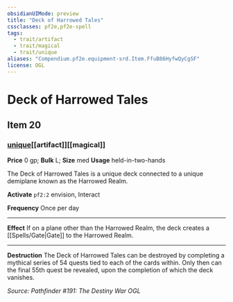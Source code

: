 ```yaml
---
obsidianUIMode: preview
title: "Deck of Harrowed Tales"
cssclasses: pf2e,pf2e-spell
tags:
  - trait/artifact
  - trait/magical
  - trait/unique
aliases: "Compendium.pf2e.equipment-srd.Item.FfuB86HyfwQyCgSF"
license: OGL
---
```

# Deck of Harrowed Tales
## Item 20
### [unique](unique "Unique Rarity Trait")[[artifact]][[magical]]


**Price** 0 gp; 
**Bulk** L; **Size** med
**Usage** held-in-two-hands

The Deck of Harrowed Tales is a unique deck connected to a unique demiplane known as the Harrowed Realm.

**Activate** `pf2:2` envision, Interact

**Frequency** Once per day

* * *

**Effect** If on a plane other than the Harrowed Realm, the deck creates a [[Spells/Gate|Gate]] to the Harrowed Realm.

* * *

**Destruction** The Deck of Harrowed Tales can be destroyed by completing a mythical series of 54 quests tied to each of the cards within. Only then can the final 55th quest be revealed, upon the completion of which the deck vanishes.

*Source: Pathfinder #191: The Destiny War*
*OGL*